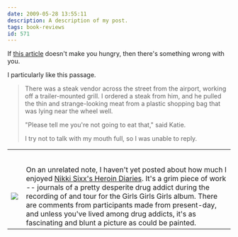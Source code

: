 ```yaml
---
date: 2009-05-28 13:55:11
description: A description of my post.
tags: book-reviews
id: 571
---
```

If <a href="http://outside.away.com/outside/culture/200904/worlds-best-steak-argentina-1.html" target="_blank"> this article</a> doesn't make you hungry, then there's something wrong with you.

I particularly like this passage.
<!--more-->
<blockquote>There was a steak vendor across the street from the airport, working off a trailer-mounted grill. I ordered a steak from him, and he pulled the thin and strange-looking meat from a plastic shopping bag that was lying near the wheel well.

"Please tell me you're not going to eat that," said Katie.

I try not to talk with my mouth full, so I was unable to reply.</blockquote>

<table><tr><td style="padding-top:35px;"><img src="/img/books/heroin.jpg"></td><td style="vertical-align:top; padding-left:10px; padding-top:35px">On an unrelated note, I haven't yet posted about how much I enjoyed <a href="http://www.amazon.com/Heroin-Diaries-Year-Life-Shattered/dp/1416511946/ref=sr_1_1?ie=UTF8&s=books&qid=1243534937&sr=8-1" target="_blank">Nikki Sixx's Heroin Diaries</a>.  It's a grim piece of work -- journals of a pretty desperite drug addict during the recording of and tour for the Girls Girls Girls album.  There are comments from participants made from present-day, and unless you've lived among drug addicts, it's as fascinating and blunt a picture as could be painted.</td></tr></table>